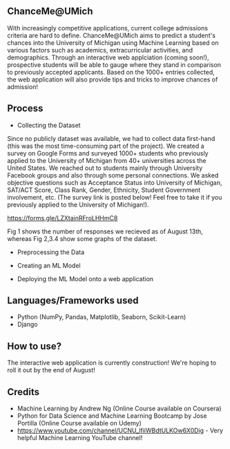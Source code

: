 ## ChanceMe@UMich
With increasingly competitive applications, current college admissions criteria are hard to define. ChanceMe@UMich aims to predict a student's chances into the University of Michigan using Machine Learning based on various factors such as academics, extracurricular activities, and demographics. Through an interactive web applciation (coming soon!), prospective students will be able to gauge where they stand in comparison to previously accepted applicants. Based on the 1000+ entries collected, the web application will also provide tips and tricks to improve chances of admission!

## Process

* Collecting the Dataset

Since no publicly dataset was available, we had to collect data first-hand (this was the most time-consuming part of the project). We created a survey on Google Forms and surveyed 1000+ students who previously applied to the University of Michigan from 40+ universities across the United States. We reached out to students mainly through University Facebook groups and also through some personal connections. We asked objective questions such as Acceptance Status into University of Michigan, SAT/ACT Score, Class Rank, Gender, Ethnicity, Student Government involvement, etc. (The survey link is posted below! Feel free to take it if you previously applied to the University of Michigan!). 

https://forms.gle/LZXtainRFroLHHmC8

Fig 1 shows the number of responses we recieved as of August 13th, whereas Fig 2,3.4 show some graphs of the dataset.




* Preprocessing the Data

* Creating an ML Model

* Deploying the ML Model onto a web application


## Languages/Frameworks used
* Python (NumPy, Pandas, Matplotlib, Seaborn, Scikit-Learn)
* Django


## How to use?
The interactive web application is currently construction! We're hoping to roll it out by the end of August!

## Credits
* Machine Learning by Andrew Ng (Online Course available on Coursera)
* Python for Data Science and Machine Learning Bootcamp by Jose Portilla (Online Course available on Udemy)
* https://www.youtube.com/channel/UCNU_lfiiWBdtULKOw6X0Dig - Very helpful Machine Learning YouTube channel!
